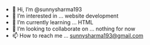 - 👋 Hi, I’m @sunnysharma193
- 👀 I’m interested in ... website development
- 🌱 I’m currently learning ... HTML
- 💞️ I’m looking to collaborate on ... nothing for now
- 📫 How to reach me ... sunnysharma193@gmail.com

<!---
sunnysharma193/sunnysharma193 is a ✨ special ✨ repository because its `README.md` (this file) appears on your GitHub profile.
You can click the Preview link to take a look at your changes.
--->
